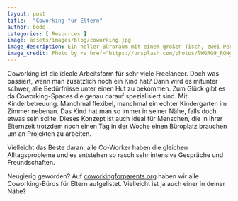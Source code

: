```yaml
---
layout: post
title:  "Coworking für Eltern"
author: bodo
categories: [ Resources ]
image: assets/images/blog/coworking.jpg
image_description: Ein heller Büroraum mit einem großen Tisch, zwei Personen arbeiten daran auf ihren Laptops.
image_credit: Photo by <a href="https://unsplash.com/photos/lWGRG9_RQHg">CoWomen on Unsplash</a>
--- 
```

Coworking ist die ideale Arbeitsform für sehr viele Freelancer. Doch was passiert, wenn man zusätzlich noch ein Kind hat? Dann wird es mitunter schwer, alle Bedürfnisse unter einen Hut zu bekommen. Zum Glück gibt es da Coworking-Spaces die genau darauf spezialisiert sind. Mit Kinderbetreuung. Manchmal flexibel, manchmal ein echter Kindergarten im Zimmer nebenan. Das Kind hat man so immer in seiner Nähe, falls doch etwas sein sollte. Dieses Konzept ist auch ideal für Menschen, die in ihrer Elternzeit trotzdem noch einen Tag in der Woche einen Büroplatz brauchen um an Projekten zu arbeiten. 

Vielleicht das Beste daran: alle Co-Worker haben die gleichen Alltagsprobleme und es entstehen so rasch sehr intensive Gespräche und Freundschaften.

Neugierig geworden? Auf [coworkingforparents.org](https://coworkingforparents.org/map) haben wir alle Coworking-Büros für Eltern aufgelistet. Vielleicht ist ja auch einer in deiner Nähe?
